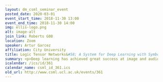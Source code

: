 ```yaml
---
layout: dm_csml_seminar_event
posted_date: 2020-03-01
event_start_time: 2018-11-30 13:00
event_end_time: 2018-11-30 14:00
img: ellis-logo.png
alt: image-alt
join_link: Roberts G08
location: Zoom
speaker: Artur Garcez
affiliation: City University
title: Logic Tensor Networks&#58; A System for Deep Learning with Symbolic Reasoning
summary: <p>Deep learning has achieved great success at image and audio analysis, language translation and multimodal learning. Recent results however indicate that deep networks are susceptible to adversarial examples, not being robust or capable of achieving extrapolation. To address this problem, much of the research has turned to neural Artificial Intelligence systems capable of harnessing knowledge as well as learning from large data sets. Neural-symbolic computing has sought to benefit from such combination of symbolic AI and neural computation for many years. In a neural-symbolic system, neural networks offer a machinery for efficient learning and computation, while symbolic knowledge representation and reasoning offer an ability to benefit from prior knowledge, transfer learning and extrapolation, and to produce explainable neural models. Neural-symbolic computing has found application in many areas including software specification evolution, training and assessment in simulators, and the prediction and explanation of the pathways to harm in gambling. In this talk, Professor Garcez will introduce the principles of neural-symbolic computing and will exemplify its use with defeasible knowledge representation, temporal logic reasoning and relational learning. He will then focus on Logic Tensor Networks (LTN), a neural-symbolic system capable of combining deep networks with first-order many-valued logics. LTNs were implemented in Tensorflow and have been applied successfully to semantic image interpretation and knowledge completion tasks, achieving state-of-the-art performance. Time permitting, he will also outline the main challenges for the research in AI and neural-symbolic integration going forward.</p>
icalendar: /ics/id/361
calendar_name: csml_id_361.ics
old_url: http://www.csml.ucl.ac.uk/events/361
---
```

